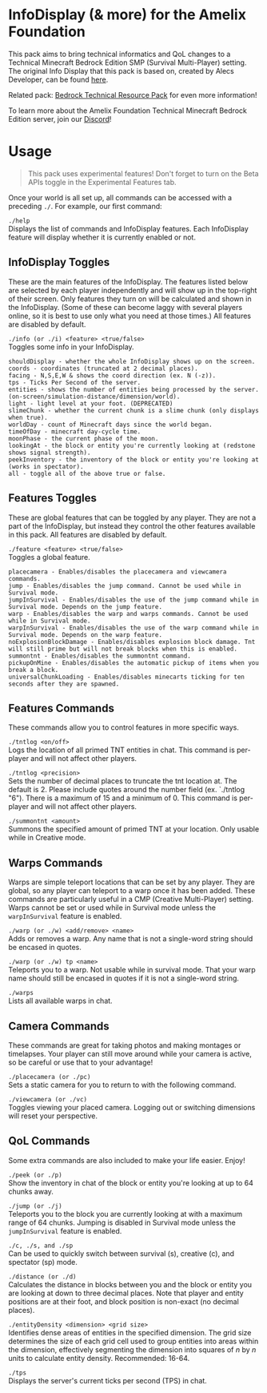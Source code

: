 # InfoDisplay (& more) for the Amelix Foundation
This pack aims to bring technical informatics and QoL changes to a Technical Minecraft Bedrock Edition SMP (Survival Multi-Player) setting.
The original Info Display that this pack is based on, created by Alecs Developer, can be found [here](https://www.curseforge.com/minecraft-bedrock/scripts/info-display).

Related pack: [Bedrock Technical Resource Pack](https://github.com/RavinMaddHatter/Bedrock-Technical-Resource-Pack/wiki) for even more information!

To learn more about the Amelix Foundation Technical Minecraft Bedrock Edition server, join our [Discord](https://discord.gg/FabqwVzgyD)!

# Usage

> This pack uses experimental features! Don't forget to turn on the Beta APIs toggle in the Experimental Features tab.

Once your world is all set up, all commands can be accessed with a preceding `./`. For example, our first command:

`./help`\
Displays the list of commands and InfoDisplay features. Each InfoDisplay feature will display whether it is currently enabled or not.

## InfoDisplay Toggles

These are the main features of the InfoDisplay. The features listed below are selected by each player independently and will show up in the top-right of their screen. Only features they turn on will be calculated and shown in the InfoDisplay. (Some of these can become laggy with several players online, so it is best to use only what you need at those times.) All features are disabled by default.

`./info (or ./i) <feature> <true/false>`\
Toggles some info in your InfoDisplay.
```
shouldDisplay - whether the whole InfoDisplay shows up on the screen.
coords - coordinates (truncated at 2 decimal places).
facing - N,S,E,W & shows the coord direction (ex. N (-z)).
tps - Ticks Per Second of the server.
entities - shows the number of entities being processed by the server. (on-screen/simulation-distance/dimension/world).
light - light level at your foot. (DEPRECATED)
slimeChunk - whether the current chunk is a slime chunk (only displays when true).
worldDay - count of Minecraft days since the world began.
timeOfDay - minecraft day-cycle time.
moonPhase - the current phase of the moon.
lookingAt - the block or entity you're currently looking at (redstone shows signal strength).
peekInventory - the inventory of the block or entity you're looking at (works in spectator).
all - toggle all of the above true or false.
```

## Features Toggles

These are global features that can be toggled by any player. They are not a part of the InfoDisplay, but instead they control the other features available in this pack. All features are disabled by default.

`./feature <feature> <true/false>`\
Toggles a global feature.
```
placecamera - Enables/disables the placecamera and viewcamera commands.
jump - Enables/disables the jump command. Cannot be used while in Survival mode.
jumpInSurvival - Enables/disables the use of the jump command while in Survival mode. Depends on the jump feature.
warp - Enables/disables the warp and warps commands. Cannot be used while in Survival mode.
warpInSurvival - Enables/disables the use of the warp command while in Survival mode. Depends on the warp feature.
noExplosionBlockDamage - Enables/disables explosion block damage. Tnt will still prime but will not break blocks when this is enabled.
summontnt - Enables/disables the summontnt command.
pickupOnMine - Enables/disables the automatic pickup of items when you break a block.
universalChunkLoading - Enables/disables minecarts ticking for ten seconds after they are spawned.
```

## Features Commands

These commands allow you to control features in more specific ways.

`./tntlog <on/off>`\
Logs the location of all primed TNT entities in chat. This command is per-player and will not affect other players.

`./tntlog <precision>`\
Sets the number of decimal places to truncate the tnt location at. The default is 2. Please include quotes around the number field (ex. `./tntlog "6"). There is a maximum of 15 and a minimum of 0. This command is per-player and will not affect other players.

`./summontnt <amount>`\
Summons the specified amount of primed TNT at your location. Only usable while in Creative mode.

## Warps Commands

Warps are simple teleport locations that can be set by any player. They are global, so any player can teleport to a warp once it has been added. These commands are particularly useful in a CMP (Creative Multi-Player) setting. Warps cannot be set or used while in Survival mode unless the `warpInSurvival` feature is enabled.

`./warp (or ./w) <add/remove> <name>`\
Adds or removes a warp. Any name that is not a single-word string should be encased in quotes.

`./warp (or ./w) tp <name>`\
Teleports you to a warp. Not usable while in survival mode. That your warp name should still be encased in quotes if it is not a single-word string.

`./warps`\
Lists all available warps in chat.

## Camera Commands

These commands are great for taking photos and making montages or timelapses. Your player can still move around while your camera is active, so be careful or use that to your advantage!

`./placecamera (or ./pc)`\
Sets a static camera for you to return to with the following command.

`./viewcamera (or ./vc)`\
Toggles viewing your placed camera. Logging out or switching dimensions will reset your perspective.

## QoL Commands

Some extra commands are also included to make your life easier. Enjoy!

`./peek (or ./p)`\
Show the inventory in chat of the block or entity you're looking at up to 64 chunks away.

`./jump (or ./j)`\
Teleports you to the block you are currently looking at with a maximum range of 64 chunks. Jumping is disabled in Survival mode unless the `jumpInSurvival` feature is enabled.

`./c, ./s, and ./sp`\
Can be used to quickly switch between survival (s), creative (c), and spectator (sp) mode.

`./distance (or ./d)`\
Calculates the distance in blocks between you and the block or entity you are looking at down to three decimal places. Note that player and entity positions are at their foot, and block position is non-exact (no decimal places).

`./entityDensity <dimension> <grid size>`\
Identifies dense areas of entities in the specified dimension. The grid size determines the size of each grid cell used to group entities into areas within the dimension, effectively segmenting the dimension into squares of *n* by *n* units to calculate entity density. Recommended: 16-64.

`./tps`\
Displays the server's current ticks per second (TPS) in chat.
